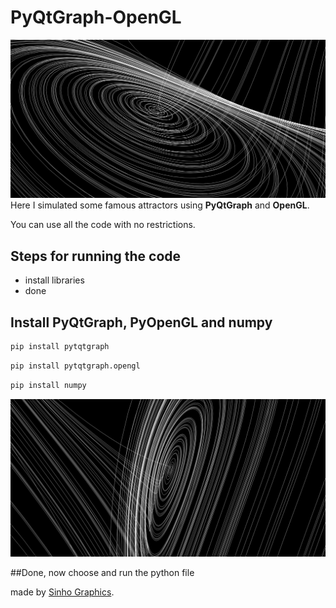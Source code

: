 # PyQtGraph-OpenGL
![](Images/Lorenz2.PNG)
Here I simulated some famous attractors using **PyQtGraph** and **OpenGL**.


You can use all the code with no restrictions. 

## Steps for running the code
- install libraries
- done

## Install **PyQtGraph**, **PyOpenGL** and **numpy**

```python
pip install pytqtgraph
```
```python
pip install pytqtgraph.opengl
```
```python
pip install numpy
```
![](Images/Lorenz1.PNG)

##Done, now choose and run the python file

made by [Sinho Graphics](https://www.instagram.com/sinho_graphics).

